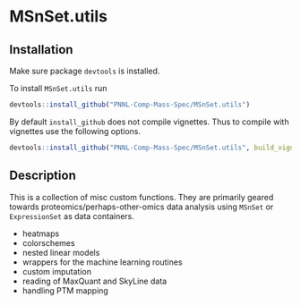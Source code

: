 MSnSet.utils
======

## Installation
Make sure package `devtools` is installed.

To install `MSnSet.utils` run
```r
devtools::install_github("PNNL-Comp-Mass-Spec/MSnSet.utils")
```
By default `install_github` does not compile vignettes. Thus to compile with vignettes use the following options.
```r
devtools::install_github("PNNL-Comp-Mass-Spec/MSnSet.utils", build_vignettes = TRUE)
```

## Description
This is a collection of misc custom functions.  They are primarily geared towards proteomics/perhaps-other-omics data analysis using `MSnSet` or `ExpressionSet` as data containers.  
* heatmaps
* colorschemes
* nested linear models
* wrappers for the machine learning routines
* custom imputation
* reading of MaxQuant and SkyLine data
* handling PTM mapping
